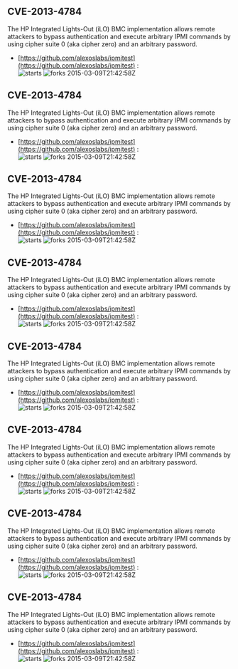## CVE-2013-4784
 The HP Integrated Lights-Out (iLO) BMC implementation allows remote attackers to bypass authentication and execute arbitrary IPMI commands by using cipher suite 0 (aka cipher zero) and an arbitrary password.

- [https://github.com/alexoslabs/ipmitest](https://github.com/alexoslabs/ipmitest) :  
![starts](https://img.shields.io/github/stars/alexoslabs/ipmitest.svg) 
![forks](https://img.shields.io/github/forks/alexoslabs/ipmitest.svg) 
2015-03-09T21:42:58Z

## CVE-2013-4784
 The HP Integrated Lights-Out (iLO) BMC implementation allows remote attackers to bypass authentication and execute arbitrary IPMI commands by using cipher suite 0 (aka cipher zero) and an arbitrary password.

- [https://github.com/alexoslabs/ipmitest](https://github.com/alexoslabs/ipmitest) :  
![starts](https://img.shields.io/github/stars/alexoslabs/ipmitest.svg) 
![forks](https://img.shields.io/github/forks/alexoslabs/ipmitest.svg) 
2015-03-09T21:42:58Z

## CVE-2013-4784
 The HP Integrated Lights-Out (iLO) BMC implementation allows remote attackers to bypass authentication and execute arbitrary IPMI commands by using cipher suite 0 (aka cipher zero) and an arbitrary password.

- [https://github.com/alexoslabs/ipmitest](https://github.com/alexoslabs/ipmitest) :  
![starts](https://img.shields.io/github/stars/alexoslabs/ipmitest.svg) 
![forks](https://img.shields.io/github/forks/alexoslabs/ipmitest.svg) 
2015-03-09T21:42:58Z

## CVE-2013-4784
 The HP Integrated Lights-Out (iLO) BMC implementation allows remote attackers to bypass authentication and execute arbitrary IPMI commands by using cipher suite 0 (aka cipher zero) and an arbitrary password.

- [https://github.com/alexoslabs/ipmitest](https://github.com/alexoslabs/ipmitest) :  
![starts](https://img.shields.io/github/stars/alexoslabs/ipmitest.svg) 
![forks](https://img.shields.io/github/forks/alexoslabs/ipmitest.svg) 
2015-03-09T21:42:58Z

## CVE-2013-4784
 The HP Integrated Lights-Out (iLO) BMC implementation allows remote attackers to bypass authentication and execute arbitrary IPMI commands by using cipher suite 0 (aka cipher zero) and an arbitrary password.

- [https://github.com/alexoslabs/ipmitest](https://github.com/alexoslabs/ipmitest) :  
![starts](https://img.shields.io/github/stars/alexoslabs/ipmitest.svg) 
![forks](https://img.shields.io/github/forks/alexoslabs/ipmitest.svg) 
2015-03-09T21:42:58Z

## CVE-2013-4784
 The HP Integrated Lights-Out (iLO) BMC implementation allows remote attackers to bypass authentication and execute arbitrary IPMI commands by using cipher suite 0 (aka cipher zero) and an arbitrary password.

- [https://github.com/alexoslabs/ipmitest](https://github.com/alexoslabs/ipmitest) :  
![starts](https://img.shields.io/github/stars/alexoslabs/ipmitest.svg) 
![forks](https://img.shields.io/github/forks/alexoslabs/ipmitest.svg) 
2015-03-09T21:42:58Z

## CVE-2013-4784
 The HP Integrated Lights-Out (iLO) BMC implementation allows remote attackers to bypass authentication and execute arbitrary IPMI commands by using cipher suite 0 (aka cipher zero) and an arbitrary password.

- [https://github.com/alexoslabs/ipmitest](https://github.com/alexoslabs/ipmitest) :  
![starts](https://img.shields.io/github/stars/alexoslabs/ipmitest.svg) 
![forks](https://img.shields.io/github/forks/alexoslabs/ipmitest.svg) 
2015-03-09T21:42:58Z

## CVE-2013-4784
 The HP Integrated Lights-Out (iLO) BMC implementation allows remote attackers to bypass authentication and execute arbitrary IPMI commands by using cipher suite 0 (aka cipher zero) and an arbitrary password.

- [https://github.com/alexoslabs/ipmitest](https://github.com/alexoslabs/ipmitest) :  
![starts](https://img.shields.io/github/stars/alexoslabs/ipmitest.svg) 
![forks](https://img.shields.io/github/forks/alexoslabs/ipmitest.svg) 
2015-03-09T21:42:58Z

